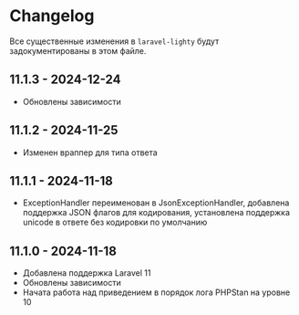 # Changelog

Все существенные изменения в `laravel-lighty` будут задокументированы в этом файле.

## 11.1.3 - 2024-12-24

- Обновлены зависимости

## 11.1.2 - 2024-11-25

- Изменен враппер для типа ответа

## 11.1.1 - 2024-11-18

- ExceptionHandler переименован в JsonExceptionHandler, добавлена поддержка JSON флагов для кодирования, установлена поддержка unicode в ответе без кодировки по умолчанию

## 11.1.0 - 2024-11-18

- Добавлена поддержка Laravel 11
- Обновлены зависимости
- Начата работа над приведением в порядок лога PHPStan на уровне 10